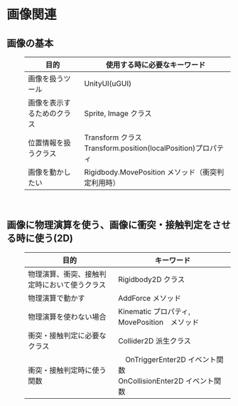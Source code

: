 # 画像関連
<dt>

## 画像の基本
</dt>
<dd>

| 目的 | 使用する時に必要なキーワード |
----|----
| 画像を扱うツール | UnityUI(uGUI)|
| 画像を表示するためのクラス | Sprite, Image クラス |
| 位置情報を扱うクラス | Transform クラス<br/>Transform.position(localPosition)プロパティ|
|画像を動かしたい| Rigidbody.MovePosition メソッド（衝突判定利用時）|

</dd>
<br/>

<dt>

## 画像に物理演算を使う、画像に衝突・接触判定をさせる時に使う(2D) </dt>
<dd>

| 目的 | キーワード |
----|----
|物理演算、衝突、接触判定時において使うクラス| Rigidbody2D クラス|
| 物理演算で動かす | AddForce メソッド|
| 物理演算を使わない場合 |  Kinematic プロパティ, MovePosition　メソッド |
| 衝突・接触判定に必要なクラス | Collider2D 派生クラス|
| 衝突・接触判定時に使う関数 |　OnTriggerEnter2D イベント関数<br/> OnCollisionEnter2D イベント関数|

</dd>